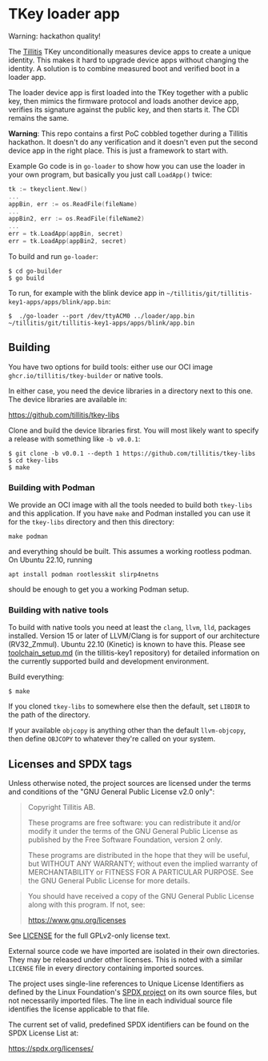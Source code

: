 # TKey loader app

Warning: hackathon quality!

The [Tillitis](https://tillitis.se/) TKey unconditionally measures
device apps to create a unique identity. This makes it hard to upgrade
device apps without changing the identity. A solution is to combine
measured boot and verified boot in a loader app.

The loader device app is first loaded into the TKey together with a
public key, then mimics the firmware protocol and loads another device
app, verifies its signature against the public key, and then starts
it. The CDI remains the same.

**Warning**: This repo contains a first PoC cobbled together during a
Tillitis hackathon. It doesn't do any verification and it doesn't even
put the second device app in the right place. This is just a framework
to start with.

Example Go code is in `go-loader` to show how you can use the loader
in your own program, but basically you just call `LoadApp()` twice:

```go
tk := tkeyclient.New()
...
appBin, err := os.ReadFile(fileName)
...
appBin2, err := os.ReadFile(fileName2)
...
err = tk.LoadApp(appBin, secret)
err = tk.LoadApp(appBin2, secret)
```

To build and run `go-loader`:

```
$ cd go-builder
$ go build

```

To run, for example with the blink device app in `~/tillitis/git/tillitis-key1-apps/apps/blink/app.bin`:

```
$  ./go-loader --port /dev/ttyACM0 ../loader/app.bin ~/tillitis/git/tillitis-key1-apps/apps/blink/app.bin
```

## Building

You have two options for build tools: either use our OCI image
`ghcr.io/tillitis/tkey-builder` or native tools.

In either case, you need the device libraries in a directory next to
this one. The device libraries are available in:

https://github.com/tillitis/tkey-libs

Clone and build the device libraries first. You will most likely want
to specify a release with something like `-b v0.0.1`:

```
$ git clone -b v0.0.1 --depth 1 https://github.com/tillitis/tkey-libs
$ cd tkey-libs
$ make
```

### Building with Podman

We provide an OCI image with all the tools needed to build both `tkey-libs`
and this application. If you have `make` and Podman installed you can use it
for the `tkey-libs` directory and then this directory:

```
make podman
```

and everything should be built. This assumes a working rootless
podman. On Ubuntu 22.10, running

```
apt install podman rootlesskit slirp4netns
```

should be enough to get you a working Podman setup.

### Building with native tools

To build with native tools you need at least the `clang`, `llvm`,
`lld`, packages installed. Version 15 or later of LLVM/Clang is for
support of our architecture (RV32\_Zmmul). Ubuntu 22.10 (Kinetic) is
known to have this. Please see
[toolchain_setup.md](https://github.com/tillitis/tillitis-key1/blob/main/doc/toolchain_setup.md)
(in the tillitis-key1 repository) for detailed information on the
currently supported build and development environment.

Build everything:

```
$ make
```

If you cloned `tkey-libs` to somewhere else then the default, set
`LIBDIR` to the path of the directory.

If your available `objcopy` is anything other than the default
`llvm-objcopy`, then define `OBJCOPY` to whatever they're called on
your system.

## Licenses and SPDX tags

Unless otherwise noted, the project sources are licensed under the
terms and conditions of the "GNU General Public License v2.0 only":

> Copyright Tillitis AB.
>
> These programs are free software: you can redistribute it and/or
> modify it under the terms of the GNU General Public License as
> published by the Free Software Foundation, version 2 only.
>
> These programs are distributed in the hope that they will be useful,
> but WITHOUT ANY WARRANTY; without even the implied warranty of
> MERCHANTABILITY or FITNESS FOR A PARTICULAR PURPOSE. See the GNU
> General Public License for more details.

> You should have received a copy of the GNU General Public License
> along with this program. If not, see:
>
> https://www.gnu.org/licenses

See [LICENSE](LICENSE) for the full GPLv2-only license text.

External source code we have imported are isolated in their own
directories. They may be released under other licenses. This is noted
with a similar `LICENSE` file in every directory containing imported
sources.

The project uses single-line references to Unique License Identifiers
as defined by the Linux Foundation's [SPDX project](https://spdx.org/)
on its own source files, but not necessarily imported files. The line
in each individual source file identifies the license applicable to
that file.

The current set of valid, predefined SPDX identifiers can be found on
the SPDX License List at:

https://spdx.org/licenses/
